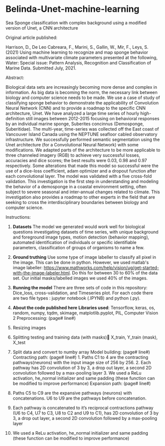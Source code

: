 # Belinda-Unet-machine-learning
Sea Sponge classification with complex background using a modified version of Unet, a CNN architecture 

Original article published: 

Harrison, D., De Leo Cabreara, F., Marini, S., Gallin, W., Mir, F., Leys, S. (2021) Using machine learning to recognize and map sponge behavior associated with multivariate climate parameters presented at the following, Water: Special issue: Pattern Analysis, Recognition and Classification of Marine Data. Submitted July, 2021.

Abstract:

Biological data sets are increasingly becoming more dense and complex in information. As big data is becoming the norm, the necessary link between biology and computer science needs to be made. We use a case of study of classifying sponge behavior to demonstrate the applicability of Convolution Neural Network (CNN) and to provide a roadmap to the specific CNN architecture, Unet. We have analyzed a large time series of hourly high-definition still images between 2012-2015 focusing on behavioral responses by an individual marine sponge, Suberites concinnus (Demosponge, Suberitidae). The multi-year, time-series was collected off the East coast of Vancouver Island Canada using the NEPTUNE seafloor cabled observatory infrastructure. We successfully performed semantic segmentation using the Unet architecture (for a Convolutional Neural Network) with some modifications. We adapted parts of the architecture to be more applicable to three channeled imagery (RGB) to achieve very successful losses, accuracies and dice scores; the best results were  0.03, 0.98 and 0.97 respectively. Some alterations that made this model so successful were the use of a dice-loss coefficient, adam optimizer and a dropout function after each convolutional layer. The model was validated with a five cross-fold validation. This investigation is the first step in understanding and modeling the behavior of a demosponge in a coastal environment setting, often subject to severe seasonal and inter-annual changes related to climate. This investigation also provides a roadmap to other experts in the field that are seeking to cross the interdisciplinary boundaries between  biology and computer science. 

Instructions:
1. **Datasets**
The model we generated would work well for biological questions investigating datasets of time series, with unique background and foreground image types, motion detection (behavior mapping), automated identification of individuals or specific identifiable parameters, classification of groups of organisms to name a few. 



2. **Ground truthing**
Use some type of image labeller to classify all pixel in the image. This can be done in python. However, we used matlab's image labeller: https://www.mathworks.com/help/vision/ug/get-started-with-the-image-labeler.html. Do this for between 30 to 60% of the data set. Our initial masks/labelled images we used 40% of the images.

3. **Running the model**
There are three sets of code in this repository: Dice_loss, cross-validation, and Timeseries plot. For each code there are two file types : jupyter notebook (.IPYNB) and python (.py).


4. **About the code published here**
**Libraries used**:
Tensorflow, keras, os, random, numpy, tqdm, skimage, matplotlib.pyplot, PIL, Computer Vision 2
Preprocessing: (page# line#)
  1.	Resizing images 
  2.	Splitting testing and training data (with masks) X_train, Y_train (mask), X_test
  3.	Split data and convert to numby array
Model building: (page# line#)
Contracting path: (page# line#)
    1.	Paths C1 to 4 are the contracting pathways(neurons) with the input image size of 256 by 256. 
    2.	Each pathway has 2D convolution of 3 by 3, a drop out layer, a second 2D convolution followed by a max-pooling layer
    3.	We used a ReLu activation, he_normal initializer and same padding (these function can be modified to improve performance)
Expansion path: (page# line#)
  1.	Paths C5 to C9 are the expansive pathways (neurons) with concatenations. U6 to U9 are the pathways before concatenation. 
  2.	Each pathway is concatenated to it’s reciprocal contractions pathway (U6 to C4, U7 to C3, U8 to C2 and U9 to C1), has 2D convolution of 3 by 3, a drop out layer, a second       2D convolution followed by a max-pooling layer
  3.	We used a ReLu activation, he_normal initializer and same padding (these function can be modified to improve performance)


